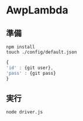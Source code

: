 # AwpLambda

## 準備
```
npm install
touch ./config/default.json
```

```javascript
{
'id' : {git user},
'pass' : {git pass}
}
```

## 実行
```
node driver.js
```
